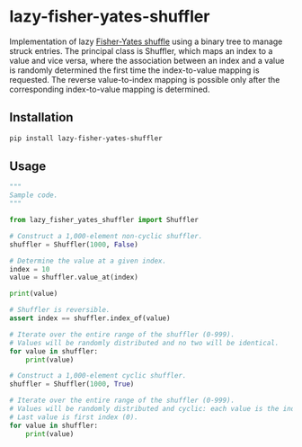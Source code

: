 # lazy-fisher-yates-shuffler

Implementation of lazy [Fisher-Yates shuffle](https://en.wikipedia.org/wiki/Fisher%E2%80%93Yates_shuffle) using a binary
tree to manage struck entries. The principal class is Shuffler, which maps an index to a value and vice versa, where the
association between an index and a value is randomly determined the first time the index-to-value mapping is requested.
The reverse value-to-index mapping is possible only after the corresponding index-to-value mapping is determined.

## Installation

```sh
pip install lazy-fisher-yates-shuffler
```

## Usage

```python
"""
Sample code.
"""

from lazy_fisher_yates_shuffler import Shuffler

# Construct a 1,000-element non-cyclic shuffler.
shuffler = Shuffler(1000, False)

# Determine the value at a given index.
index = 10
value = shuffler.value_at(index)

print(value)

# Shuffler is reversible.
assert index == shuffler.index_of(value)

# Iterate over the entire range of the shuffler (0-999).
# Values will be randomly distributed and no two will be identical.
for value in shuffler:
    print(value)

# Construct a 1,000-element cyclic shuffler.
shuffler = Shuffler(1000, True)

# Iterate over the entire range of the shuffler (0-999).
# Values will be randomly distributed and cyclic: each value is the index of the next value.
# Last value is first index (0).
for value in shuffler:
    print(value)
```
